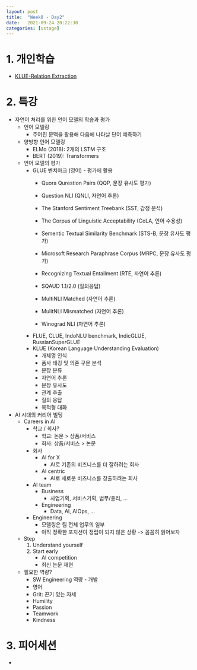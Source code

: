 ```yaml
---
layout: post
title:  "Week8 - Day2"
date:   2021-09-24 20:22:30
categories: [ustage]
---
```


# 1. 개인학습
* [KLUE-Relation Extraction](https://kyunghyunlim.github.io/nlp/ml_ai/2021/09/24/hugging_face_6.html)

# 2. 특강
* 자연어 처리를 위한 언어 모델의 학습과 평가
    * 언어 모델링
        * 주어진 문맥을 활용해 다음에 나타날 단어 예측하기
    * 양방향 언어 모델링
        * ELMo (2018): 2개의 LSTM 구조
        * BERT (2019): Transformers
    * 언어 모델의 평가
        * GLUE 벤치마크 (영어) - 평가에 활용
            * Quora Qurestion Pairs (QQP, 문장 유사도 평가)
            * Question NLI (QNLI, 자연어 추론)
            * The Stanford Sentiment Treebank (SST, 감정 분석)
            * The Corpus of Linguistic Acceptability (CoLA, 언어 수용성)
            * Sementic Textual Similarity Benchmark (STS-B, 문장 유사도 평가)
            * Microsoft Research Paraphrase Corpus (MRPC, 문장 유사도 평가)
            * Recognizing Textual Entailment (RTE, 자연어 추론)

            * SQAUD 1.1/2.0 (질의응답)

            * MultiNLI Matched (자연어 추론)
            * MulitNLI Mismatched (자연어 추론)
            * Winograd NLI (자연어 추론)
        * FLUE, CLUE, IndoNLU benchmark, IndicGLUE, RussianSuperGLUE
        * KLUE (Korean Language Understanding Evaluation)
            * 개체명 인식
            * 품사 태깅 및 의존 구문 분석
            * 문장 분류
            * 자연어 추론
            * 문장 유사도
            * 관계 추출
            * 질의 응답
            * 목적형 대화
* AI 시대의 커리어 빌딩
    * Careers in AI
        * 학교 / 회사?
            * 학교: 논문 > 상품/서비스
            * 회사: 상품/서비스 > 논문
        * 회사
            * AI for X
                * AI로 기존의 비즈니스를 더 잘하려는 회사
            * AI centric
                * AI로 새로운 비즈니스를 창출하려는 회사
        * AI team
            * Business
                * 사업기획, 서비스기획, 법무/윤리, ...
            * Engineering
                * Data, AI, AIOps, ...
        * Engineering
            * 모델링은 팀 전체 업무의 일부
            * 아직 정확한 포지션이 정립이 되지 않은 상황 -> 꼼꼼히 읽어보자
    * Step
        1. Understand yourself
        2. Start early
            * AI competition
            * 최신 논문 재현
    * 필요한 역량?
        * SW Engineering 역량 - 개발
        * 영어
        * Grit: 끈기 있는 자세
        * Humility
        * Passion
        * Teamwork
        * Kindness

# 3. 피어세션
* 